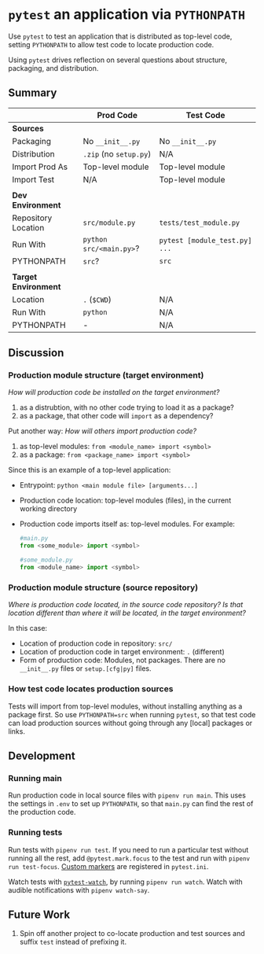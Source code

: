 # `pytest` an application via `PYTHONPATH`

Use `pytest` to test an application that is distributed as top-level code,
setting `PYTHONPATH` to allow test code to locate production code.

Using `pytest` drives reflection on several questions about structure,
packaging, and distribution.


## Summary

|                        | Prod Code               | Test Code                     |
|------------------------|-------------------------|-------------------------------|
| **Sources**            |                         |                               |
| Packaging              | No `__init__.py`        | No `__init__.py`              |
| Distribution           | `.zip` (no `setup.py`)  | N/A                           |
| Import Prod As         | Top-level module        | Top-level module              |
| Import Test            | N/A                     | Top-level module              |
|                        |                         |                               |
| **Dev Environment**    |                         |                               |
| Repository Location    | `src/module.py`         | `tests/test_module.py`        |
| Run With               | `python src/<main.py>`? | `pytest [module_test.py] ...` |
| PYTHONPATH             | `src`?                  | `src`                         |
|                        |                         |                               |
| **Target Environment** |                         |                               |
| Location               | `.` (`$CWD`)            | N/A                           |
| Run With               | `python `               | N/A                           |
| PYTHONPATH             | -                       | N/A                           |


## Discussion
### Production module structure (target environment)

_How will production code be installed on the target environment?_

1. as a distrubtion, with no other code trying to load it as a package?
2. as a package, that other code will `import` as a dependency?

Put another way: _How will others import production code?_

1. as top-level modules: `from <module_name> import <symbol>`
2. as a package: `from <package_name> import <symbol>`

Since this is an example of a top-level application:

* Entrypoint: `python <main module file> [arguments...]`
* Production code location: top-level modules (files), in the current working
  directory
* Production code imports itself as: top-level modules.  For example:

    ```python
    #main.py
    from <some_module> import <symbol>

    #some_module.py
    from <module_name> import <symbol>
    ```


### Production module structure (source repository)

_Where is production code located, in the source code repository?  Is that
location different than where it will be located, in the target environment?_

In this case:

* Location of production code in repository: `src/`
* Location of production code in target environment: `.` (different)
* Form of production code: Modules, not packages.  There are no `__init__.py`
  files or `setup.[cfg|py]` files.


### How test code locates production sources

Tests will import from top-level modules, without installing anything as a
package first.  So use `PYTHONPATH=src` when running `pytest`, so that test code
can load production sources without going through any \[local\] packages or
links.


## Development
### Running main

Run production code in local source files with `pipenv run main`.  This uses the
settings in `.env` to set up `PYTHONPATH`, so that `main.py` can find the rest
of the production code.


### Running tests

Run tests with `pipenv run test`.  If you need to run a particular test without
running all the rest, add `@pytest.mark.focus` to the test and run with
`pipenv run test-focus`.
[Custom markers](https://docs.pytest.org/en/6.2.x/example/markers.html#registering-markers) are registered in `pytest.ini`.

Watch tests with [`pytest-watch`](https://github.com/joeyespo/pytest-watch), by
running `pipenv run watch`. Watch with audible notifications with `pipenv
watch-say`.


## Future Work

1. Spin off another project to co-locate production and test sources and suffix
   `test` instead of prefixing it.
